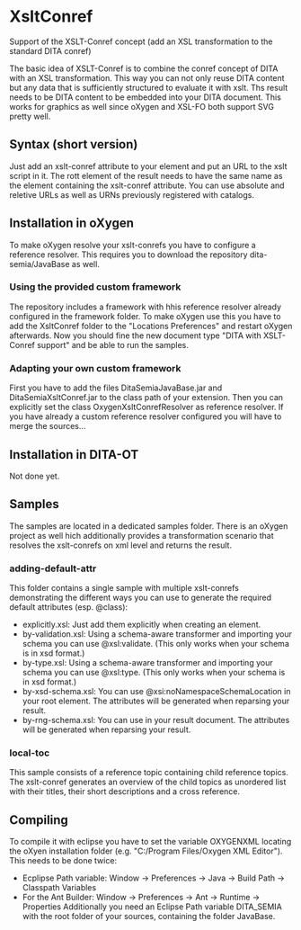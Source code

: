 # XsltConref
Support of the XSLT-Conref concept (add an XSL transformation to the standard DITA conref)


The basic idea of XSLT-Conref is to combine the conref concept of DITA with an XSL transformation. This way you can not only reuse DITA content but any data that is sufficiently structured to evaluate it with xslt. Ths result needs to be DITA content to be embedded into your DITA document. This works for graphics as well since oXygen and XSL-FO both support SVG pretty well.


## Syntax (short version)
Just add an xslt-conref attribute to your element and put an URL to the xslt script in it. The rott element of the result needs to have the same name as the element containing the xslt-conref attribute. You can use absolute and reletive URLs as well as URNs previously registered with catalogs.


## Installation in oXygen
To make oXygen resolve your xslt-conrefs you have to configure a reference resolver. This requires you to download the repository dita-semia/JavaBase as well.

### Using the provided custom framework
The repository includes a framework with hhis reference resolver already configured in the framework folder. To make oXygen use this you have to add the XsltConref folder to the "Locations Preferences" and restart oXygen afterwards.
Now you should fine the new document type "DITA with XSLT-Conref support" and be able to run the samples.

### Adapting your own custom framework
First you have to add the files DitaSemiaJavaBase.jar and DitaSemiaXsltConref.jar to the class path of your extension. Then you can explicitly set the class OxygenXsltConrefResolver as reference resolver.
If you have already a custom reference resolver configured you will have to merge the sources...


## Installation in DITA-OT
Not done yet.


## Samples
The samples are located in a dedicated samples folder. There is an oXygen project as well hich additionally provides a transformation scenario that resolves the xslt-conrefs on xml level and returns the result.

### adding-default-attr
This folder contains a single sample with multiple xslt-conrefs demonstrating the different ways you can use to generate the required default attributes (esp. @class):
- explicitly.xsl: Just add them explicitly when creating an element.
- by-validation.xsl: Using a schema-aware transformer and importing your schema you can use @xsl:validate. (This only works when your schema is in xsd format.)
- by-type.xsl: Using a schema-aware transformer and importing your schema you can use @xsl:type. (This only works when your schema is in xsd format.)
- by-xsd-schema.xsl: You can use @xsi:noNamespaceSchemaLocation in your root element. The attributes will be generated when reparsing your result.
- by-rng-schema.xsl: You can use <?xml-model href="..." ...?> in your result document. The attributes will be generated when reparsing your result.

### local-toc
This sample consists of a reference topic containing child reference topics. The xslt-conref generates an overview of the child topics as unordered list with their titles, their short descriptions and a cross reference.


## Compiling
To compile it with eclipse you have to set the variable OXYGENXML locating the oXyen installation folder (e.g. "C:/Program Files/Oxygen XML Editor"). This needs to be done twice:
- Ecplipse Path variable: Window -> Preferences -> Java -> Build Path -> Classpath Variables
- For the Ant Builder: Window -> Preferences -> Ant -> Runtime -> Properties
Additionally you need an Eclipse Path variable DITA_SEMIA with the root folder of your sources, containing the folder JavaBase.
